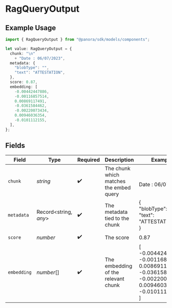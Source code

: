 # RagQueryOutput

## Example Usage

```typescript
import { RagQueryOutput } from "@panora/sdk/models/components";

let value: RagQueryOutput = {
  chunk: "\n"
    + "Date : 06/07/2023",
  metadata: {
    "blobType": "",
    "text": "ATTESTATION",
  },
  score: 0.87,
  embedding: [
    -0.00442447886,
    -0.00116857514,
    0.00869117491,
    -0.0361584462,
    -0.00220073434,
    0.00946036354,
    -0.0101112155,
  ],
};
```

## Fields

| Field                                                                                                          | Type                                                                                                           | Required                                                                                                       | Description                                                                                                    | Example                                                                                                        |
| -------------------------------------------------------------------------------------------------------------- | -------------------------------------------------------------------------------------------------------------- | -------------------------------------------------------------------------------------------------------------- | -------------------------------------------------------------------------------------------------------------- | -------------------------------------------------------------------------------------------------------------- |
| `chunk`                                                                                                        | *string*                                                                                                       | :heavy_check_mark:                                                                                             | The chunk which matches the embed query                                                                        | <br/>Date : 06/07/2023                                                                                         |
| `metadata`                                                                                                     | Record<string, *any*>                                                                                          | :heavy_check_mark:                                                                                             | The metadata tied to the chunk                                                                                 | {<br/>"blobType": "",<br/>"text": "ATTESTATION"<br/>}                                                          |
| `score`                                                                                                        | *number*                                                                                                       | :heavy_check_mark:                                                                                             | The score                                                                                                      | 0.87                                                                                                           |
| `embedding`                                                                                                    | *number*[]                                                                                                     | :heavy_check_mark:                                                                                             | The embedding of the relevant chunk                                                                            | [<br/>-0.00442447886,<br/>-0.00116857514,<br/>0.00869117491,<br/>-0.0361584462,<br/>-0.00220073434,<br/>0.00946036354,<br/>-0.0101112155<br/>] |